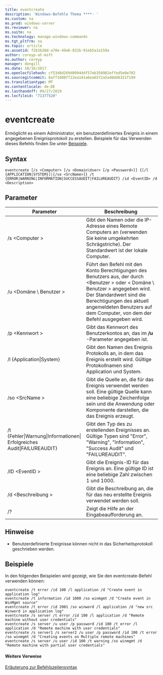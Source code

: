 ```yaml
---
title: eventcreate
description: 'Windows-Befehle Thema ****- '
ms.custom: na
ms.prod: windows-server
ms.reviewer: na
ms.suite: na
ms.technology: manage-windows-commands
ms.tgt_pltfrm: na
ms.topic: article
ms.assetid: f2b1b26d-a70e-49a6-832b-91eb5a1a159a
author: coreyp-at-msft
ms.author: coreyp
manager: dongill
ms.date: 10/16/2017
ms.openlocfilehash: cf53d8d269d0994ddf57eb350982effed5e0e702
ms.sourcegitcommit: 6aff3d88ff22ea141a6ea6572a5ad8dd6321f199
ms.translationtype: MT
ms.contentlocale: de-DE
ms.lasthandoff: 09/27/2019
ms.locfileid: "71377520"
---
```

# <a name="eventcreate"></a>eventcreate



Ermöglicht es einem Administrator, ein benutzerdefiniertes Ereignis in einem angegebenen Ereignisprotokoll zu erstellen. Beispiele für das Verwenden dieses Befehls finden Sie unter [Beispiele](#BKMK_examples).

## <a name="syntax"></a>Syntax

```
eventcreate [/s <Computer> [/u <Domain\User> [/p <Password>]] {[/l {APPLICATION|SYSTEM}]|[/so <SrcName>]} /t {ERROR|WARNING|INFORMATION|SUCCESSAUDIT|FAILUREAUDIT} /id <EventID> /d <Description>
```

## <a name="parameters"></a>Parameter

|Parameter|Beschreibung|
|---------|-----------|
|/s \<Computer >|Gibt den Namen oder die IP-Adresse eines Remote Computers an (verwenden Sie keine umgekehrten Schrägstriche). Der Standardwert ist der lokale Computer.|
|/u \<Domäne \ Benutzer >|Führt den Befehl mit den Konto Berechtigungen des Benutzers aus, der durch \<Benutzer > oder < Domäne \ Benutzer > angegeben wird. Der Standardwert sind die Berechtigungen des aktuell angemeldeten Benutzers auf dem Computer, von dem der Befehl ausgegeben wird.|
|/p \<Kennwort >|Gibt das Kennwort des Benutzerkontos an, das im **/u** -Parameter angegeben ist.|
|/l {Application\|System}|Gibt den Namen des Ereignis Protokolls an, in dem das Ereignis erstellt wird. Gültige Protokollnamen sind Application und System.|
|/so \<SrcName >|Gibt die Quelle an, die für das Ereignis verwendet werden soll. Eine gültige Quelle kann eine beliebige Zeichenfolge sein und die Anwendung oder Komponente darstellen, die das Ereignis erzeugt.|
|/t {Fehler\|Warnung\|Informationen\|</br>Erfolgreiches Audit\|FAILUREAUDIT}|Gibt den Typ des zu erstellenden Ereignisses an. Gültige Typen sind "Error", "Warning", "Information", "Success Audit" und "FAILUREAUDIT".|
|/ID \<EventID >|Gibt die Ereignis-ID für das Ereignis an. Eine gültige ID ist eine beliebige Zahl zwischen 1 und 1000.|
|/d \<Beschreibung >|Gibt die Beschreibung an, die für das neu erstellte Ereignis verwendet werden soll.|
|/?|Zeigt die Hilfe an der Eingabeaufforderung an.|

## <a name="remarks"></a>Hinweise

-   Benutzerdefinierte Ereignisse können nicht in das Sicherheitsprotokoll geschrieben werden.

## <a name="BKMK_examples"></a>Beispiele

In den folgenden Beispielen wird gezeigt, wie Sie den eventcreate-Befehl verwenden können:
```
eventcreate /t error /id 100 /l application /d "Create event in application log"
eventcreate /t information /id 1000 /so winmgmt /d "Create event in WinMgmt source"
eventcreate /t error /id 2001 /so winword /l application /d "new src Winword in application log"
eventcreate /s server /t error /id 100 /l application /d "Remote machine without user credentials"
eventcreate /s server /u user /p password /id 100 /t error /l application /d "Remote machine with user credentials"
eventcreate /s server1 /s server2 /u user /p password /id 100 /t error /so winmgmt /d "Creating events on Multiple remote machines"
eventcreate /s server /u user /id 100 /t warning /so winmgmt /d "Remote machine with partial user credentials"
```

#### <a name="additional-references"></a>Weitere Verweise

[Erläuterung zur Befehlszeilensyntax](command-line-syntax-key.md)
